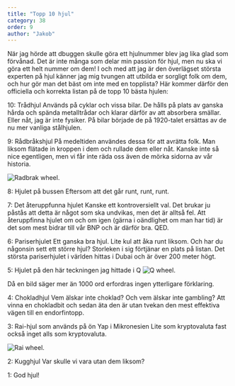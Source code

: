 ```yaml
---
title: "Topp 10 hjul"
category: 38
order: 9
author: "Jakob"
---
```

När jag hörde att dbuggen skulle göra ett hjulnummer blev jag lika glad som förvånad. Det är inte många som delar min passion för hjul, men nu ska vi göra ett helt nummer om dem! I och med att jag är den överlägset största experten på hjul känner jag mig tvungen att utbilda er sorgligt folk om dem, och hur gör man det bäst om inte med en topplista? Här kommer därför den officiella och korrekta listan på de topp 10 bästa hjulen:

10: Trådhjul
Används på cyklar och vissa bilar. De hålls på plats av ganska hårda och spända metalltrådar och klarar därför av att absorbera smällar. Eller nåt, jag är inte fysiker. På bilar började de på 1920-talet ersättas av de nu mer vanliga stålhjulen.

9: Rådbråkshjul
På medeltiden användes dessa för att avrätta folk. Man liksom flätade in kroppen i dem och rullade dem eller nåt. Kanske inte så nice egentligen, men vi får inte räda oss även de mörka sidorna av vår historia.

<img class="jpg" alt="Radbrak wheel." src="https://dbuggen.s3.eu-west-1.amazonaws.com/issue-2023-december/radbrak-wheel.jpg">

8: Hjulet på bussen
Eftersom att det går runt, runt, runt.

7: Det återuppfunna hjulet
Kanske ett kontroversiellt val. Det brukar ju påstås att detta är något som ska undvikas, men det är alltså fel. Att återuppfinna hjulet om och om igen (gärna i oändlighet om man har tid) är det som mest bidrar till vår BNP och är därför bra. QED.

6: Pariserhjulet
Ett ganska bra hjul. Lite kul att åka runt liksom. Och har du någonsin sett ett större hjul? Storleken i sig förtjänar en plats på listan. Det största pariserhjulet i världen hittas i Dubai och är över 200 meter högt.

5: Hjulet på den här teckningen jag hittade i Q
<img class="jpg" alt="Q wheel." src="https://dbuggen.s3.eu-west-1.amazonaws.com/issue-2023-december/q-wheel.jpg">

Då en bild säger mer än 1000 ord erfordras ingen ytterligare förklaring.

4: Chokladhjul
Vem älskar inte choklad? Och vem älskar inte gambling? Att vinna en chokladbit och sedan äta den är utan tvekan den mest effektiva vägen till en endorfintopp.

3: Rai-hjul som används på ön Yap i Mikronesien
Lite som kryptovaluta fast också inget alls som kryptovaluta.

<img class="jpg" alt="Rai wheel." src="https://dbuggen.s3.eu-west-1.amazonaws.com/issue-2023-december/rai-wheel.jpg">

2: Kugghjul
Var skulle vi vara utan dem liksom?

1: God hjul!
